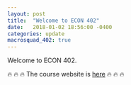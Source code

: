 ```yaml
---
layout: post
title:  "Welcome to ECON 402"
date:   2018-01-02 18:56:00 -0400
categories: update
macrosquad_402: true
---
```


Welcome to ECON 402.

:fire: :fire: :fire: The course website is [here](https://richryan.github.io/econ402/)
:fire: :fire: :fire:

<!--more-->
